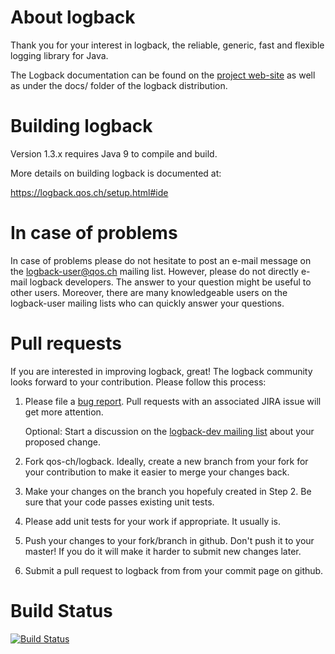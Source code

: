 
# About logback

Thank you for your interest in logback, the reliable, generic, fast
and flexible logging library for Java.

The Logback documentation can be found on the [project
web-site](https://logback.qos.ch/documentation.html) as well as under
the docs/ folder of the logback distribution.

# Building logback

Version 1.3.x requires Java 9 to compile and build.

More details on building logback is documented at:

  https://logback.qos.ch/setup.html#ide

# In case of problems

In case of problems please do not hesitate to post an e-mail message
on the logback-user@qos.ch mailing list.  However, please do not
directly e-mail logback developers. The answer to your question might
be useful to other users. Moreover, there are many knowledgeable users
on the logback-user mailing lists who can quickly answer your
questions.


# Pull requests

If you are interested in improving logback, great! The logback community
looks forward to your contribution. Please follow this process:

1. Please file a [bug
   report](https://logback.qos.ch/bugreport.html). Pull requests with
   an associated JIRA issue will get more attention.

   Optional: Start a discussion on the [logback-dev mailing
   list](https://logback.qos.ch/mailinglist.html) about your proposed
   change.

2. Fork qos-ch/logback. Ideally, create a new branch from your fork for
   your contribution to make it easier to merge your changes back.

3. Make your changes on the branch you hopefuly created in Step 2. Be
   sure that your code passes existing unit tests.

4. Please add unit tests for your work if appropriate. It usually is.

5. Push your changes to your fork/branch in github. Don't push it to
   your master! If you do it will make it harder to submit new changes
   later.

6. Submit a pull request to logback from from your commit page on
   github.


# Build Status
[![Build Status](https://travis-ci.org/qos-ch/logback.png)](https://travis-ci.org/qos-ch/logback)
